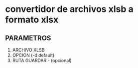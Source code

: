 # convertidor de archivos xlsb a formato xlsx

## PARAMETROS
1. ARCHIVO XLSB
2. OPCION (-d default)
3. RUTA GUARDAR - (opcional)

